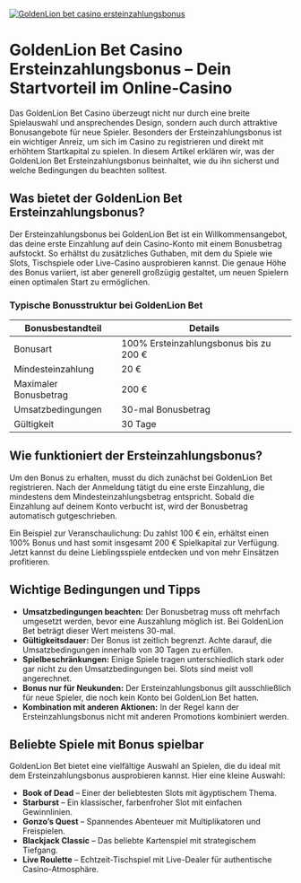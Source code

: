 [![GoldenLion bet casino ersteinzahlungsbonus](https://123-caf.pages.dev/gitsignup.png)](https://vrmoo.ru/Bt82HjjY)

<h1>GoldenLion Bet Casino Ersteinzahlungsbonus – Dein Startvorteil im Online-Casino</h1>  <p>Das GoldenLion Bet Casino überzeugt nicht nur durch eine breite Spielauswahl und ansprechendes Design, sondern auch durch attraktive Bonusangebote für neue Spieler. Besonders der Ersteinzahlungsbonus ist ein wichtiger Anreiz, um sich im Casino zu registrieren und direkt mit erhöhtem Startkapital zu spielen. In diesem Artikel erklären wir, was der GoldenLion Bet Ersteinzahlungsbonus beinhaltet, wie du ihn sicherst und welche Bedingungen du beachten solltest.</p>  <h2>Was bietet der GoldenLion Bet Ersteinzahlungsbonus?</h2>  <p>Der Ersteinzahlungsbonus bei GoldenLion Bet ist ein Willkommensangebot, das deine erste Einzahlung auf dein Casino-Konto mit einem Bonusbetrag aufstockt. So erhältst du zusätzliches Guthaben, mit dem du Spiele wie Slots, Tischspiele oder Live-Casino ausprobieren kannst. Die genaue Höhe des Bonus variiert, ist aber generell großzügig gestaltet, um neuen Spielern einen optimalen Start zu ermöglichen.</p>  <h3>Typische Bonusstruktur bei GoldenLion Bet</h3>  <table>   <thead>     <tr>       <th>Bonusbestandteil</th>       <th>Details</th>     </tr>   </thead>   <tbody>     <tr>       <td>Bonusart</td>       <td>100% Ersteinzahlungsbonus bis zu 200 €</td>     </tr>     <tr>       <td>Mindesteinzahlung</td>       <td>20 €</td>     </tr>     <tr>       <td>Maximaler Bonusbetrag</td>       <td>200 €</td>     </tr>     <tr>       <td>Umsatzbedingungen</td>       <td>30-mal Bonusbetrag</td>     </tr>     <tr>       <td>Gültigkeit</td>       <td>30 Tage</td>     </tr>   </tbody> </table>  <h2>Wie funktioniert der Ersteinzahlungsbonus?</h2>  <p>Um den Bonus zu erhalten, musst du dich zunächst bei GoldenLion Bet registrieren. Nach der Anmeldung tätigt du eine erste Einzahlung, die mindestens dem Mindesteinzahlungsbetrag entspricht. Sobald die Einzahlung auf deinem Konto verbucht ist, wird der Bonusbetrag automatisch gutgeschrieben.</p>  <p>Ein Beispiel zur Veranschaulichung: Du zahlst 100 € ein, erhältst einen 100% Bonus und hast somit insgesamt 200 € Spielkapital zur Verfügung. Jetzt kannst du deine Lieblingsspiele entdecken und von mehr Einsätzen profitieren.</p>  <h2>Wichtige Bedingungen und Tipps</h2>  <ul>   <li><strong>Umsatzbedingungen beachten:</strong> Der Bonusbetrag muss oft mehrfach umgesetzt werden, bevor eine Auszahlung möglich ist. Bei GoldenLion Bet beträgt dieser Wert meistens 30-mal.</li>   <li><strong>Gültigkeitsdauer:</strong> Der Bonus ist zeitlich begrenzt. Achte darauf, die Umsatzbedingungen innerhalb von 30 Tagen zu erfüllen.</li>   <li><strong>Spielbeschränkungen:</strong> Einige Spiele tragen unterschiedlich stark oder gar nicht zu den Umsatzbedingungen bei. Slots sind meist voll angerechnet.</li>   <li><strong>Bonus nur für Neukunden:</strong> Der Ersteinzahlungsbonus gilt ausschließlich für neue Spieler, die noch kein Konto bei GoldenLion Bet hatten.</li>   <li><strong>Kombination mit anderen Aktionen:</strong> In der Regel kann der Ersteinzahlungsbonus nicht mit anderen Promotions kombiniert werden.</li> </ul>  <h2>Beliebte Spiele mit Bonus spielbar</h2>  <p>GoldenLion Bet bietet eine vielfältige Auswahl an Spielen, die du ideal mit dem Ersteinzahlungsbonus ausprobieren kannst. Hier eine kleine Auswahl:</p>  <ul>   <li><strong>Book of Dead</strong> – Einer der beliebtesten Slots mit ägyptischem Thema.</li>   <li><strong>Starburst</strong> – Ein klassischer, farbenfroher Slot mit einfachen Gewinnlinien.</li>   <li><strong>Gonzo’s Quest</strong> – Spannendes Abenteuer mit Multiplikatoren und Freispielen.</li>   <li><strong>Blackjack Classic</strong> – Das beliebte Kartenspiel mit strategischem Tiefgang.</li>   <li><strong>Live Roulette</strong> – Echtzeit-Tischspiel mit Live-Dealer für authentische Casino-Atmosphäre.</li> </ul>